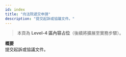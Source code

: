 ```yaml
---
id: index
title: "向法院遞交申請"
description: "提交起訴或協議文件。"
---
```


> 本頁為 **Level-4 區內容占位**（後續將擴展至實務步驟）。

**概要**  
提交起訴或協議文件。
